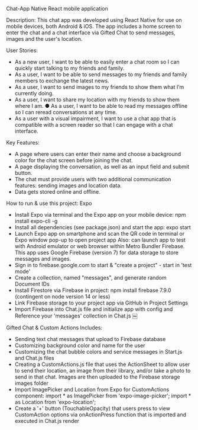 Chat-App
Native React mobile application

Description: This chat app was developed using React Native for use on mobile devices, both Android & iOS. The app includes a home screen to enter the chat and a chat interface via Gifted Chat to send messages, images and the user's location.

User Stories: 
* As a new user, I want to be able to easily enter a chat room so I can quickly start talking to my friends and family. 
* As a user, I want to be able to send messages to my friends and family members to exchange the latest news. 
* As a user, I want to send images to my friends to show them what I’m currently doing. 
* As a user, I want to share my location with my friends to show them where I am. ● As a user, I want to be able to read my messages offline so I can reread conversations at any time. 
* As a user with a visual impairment, I want to use a chat app that is compatible with a screen reader so that I can engage with a chat interface.

Key Features: 
* A page where users can enter their name and choose a background color for the chat screen before joining the chat. 
* A page displaying the conversation, as well as an input field and submit button. 
* The chat must provide users with two additional communication features: sending images and location data. 
* Data gets stored online and offline.

How to run & use this project: Expo
* Install Expo via terminal and the Expo app on your mobile device: npm install expo-cli -g
* Install all dependencies (see package.json) and start the app: expo start
* Launch Expo app on smartphone and scan the QR code in terminal or Expo window pop-up to open project app
Also: can launch app to test with Android emulator or web browser within Metro Bundler Firebase. This app uses Google Firebase (version 7) for data storage to store messages and images.
* Sign in to firebase.google.com to start & "create a project" - start in 'test mode'
* Create a collection, named "messages", and generate random Document IDs
* Install Firestore via Firebase in project: npm install firebase 7.9.0 (contingent on node version 14 or less)
* Link Firebase storage to your project app via GitHub in Project Settings
* Import Firebase into Chat.js file and initialize app with config and Reference your 'messages' collection in Chat.js
￼

Gifted Chat & Custom Actions Includes:
* Sending text chat messages that upload to Firebase database
* Customizing background color and name for the user
* Customizing the chat bubble colors and service messages in Start.js and Chat.js files
* Creating a CustomActions.js file that uses the ActionSheet to allow user to send their location, an image from their library, and/or take a photo to send in that chat. Images are then uploaded to the Firebase storage images folder
* Import ImagePicker and Location from Expo for CustomActions component: import * as ImagePicker from 'expo-image-picker'; import * as Location from 'expo-location';
* Create a '+' button (TouchableOpacity) that users press to view CustomAction options via onActionPress function that is imported and executed in Chat.js render

